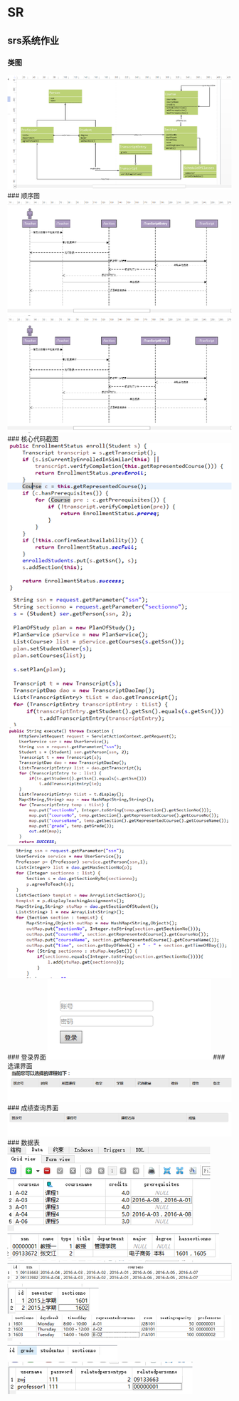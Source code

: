 # SR
## srs系统作业

### 类图
<img src = "https://github.com/mylunky/SR/blob/master/%E5%9B%BE/%E7%B1%BB%E5%9B%BE.png"/>
### 顺序图
<img src = "https://github.com/mylunky/SR/blob/master/%E5%9B%BE/%E8%80%81%E5%B8%88%E6%9F%A5%E7%9C%8B%E6%88%90%E7%BB%A9%E9%A1%BA%E5%BA%8F%E5%9B%BE.png"/>
<img src = "https://github.com/mylunky/SR/blob/master/%E5%9B%BE/%E8%80%81%E5%B8%88%E6%9F%A5%E7%9C%8B%E6%88%90%E7%BB%A9%E9%A1%BA%E5%BA%8F%E5%9B%BE.png"/>
### 核心代码截图
<img src = "https://github.com/mylunky/SR/blob/master/%E5%9B%BE/%E9%A1%B9%E7%9B%AE%E6%A0%B8%E5%BF%83%E4%BB%A3%E7%A0%81/enroll.png"/>
<img src = "https://github.com/mylunky/SR/blob/master/%E5%9B%BE/%E9%A1%B9%E7%9B%AE%E6%A0%B8%E5%BF%83%E4%BB%A3%E7%A0%81/QQ%E6%88%AA%E5%9B%BE20160705171753.png"/>
<img src = "https://github.com/mylunky/SR/blob/master/%E5%9B%BE/%E9%A1%B9%E7%9B%AE%E6%A0%B8%E5%BF%83%E4%BB%A3%E7%A0%81/QQ%E6%88%AA%E5%9B%BE20160705171741.png"/>
<img src = "https://github.com/mylunky/SR/blob/master/%E5%9B%BE/%E9%A1%B9%E7%9B%AE%E6%A0%B8%E5%BF%83%E4%BB%A3%E7%A0%81/QQ%E6%88%AA%E5%9B%BE20160705171729.png"/>
### 登录界面
<img src = "https://github.com/mylunky/SR/blob/master/%E5%9B%BE/%E7%BD%91%E9%A1%B5%E6%88%AA%E5%9B%BE/QQ%E6%88%AA%E5%9B%BE20160705165416.png"/>
### 选课界面
<img src = "https://github.com/mylunky/SR/blob/master/%E5%9B%BE/%E7%BD%91%E9%A1%B5%E6%88%AA%E5%9B%BE/QQ%E6%88%AA%E5%9B%BE20160705165830.png"/>
### 成绩查询界面
<img src = "https://github.com/mylunky/SR/blob/master/%E5%9B%BE/%E7%BD%91%E9%A1%B5%E6%88%AA%E5%9B%BE/QQ%E6%88%AA%E5%9B%BE20160705165846.png"/>
### 数据表
<img src = "https://github.com/mylunky/SR/blob/master/%E5%9B%BE/%E6%95%B0%E6%8D%AE%E5%BA%93%E5%9B%BE/QQ%E6%88%AA%E5%9B%BE20160705164836.png"/>
<img src = "https://github.com/mylunky/SR/blob/master/%E5%9B%BE/%E6%95%B0%E6%8D%AE%E5%BA%93%E5%9B%BE/QQ%E6%88%AA%E5%9B%BE20160705164858.png"/>
<img src = "https://github.com/mylunky/SR/blob/master/%E5%9B%BE/%E6%95%B0%E6%8D%AE%E5%BA%93%E5%9B%BE/QQ%E6%88%AA%E5%9B%BE20160705164911.png"/>
<img src = "https://github.com/mylunky/SR/blob/master/%E5%9B%BE/%E6%95%B0%E6%8D%AE%E5%BA%93%E5%9B%BE/QQ%E6%88%AA%E5%9B%BE20160705164918.png"/>
<img src = "https://github.com/mylunky/SR/blob/master/%E5%9B%BE/%E6%95%B0%E6%8D%AE%E5%BA%93%E5%9B%BE/QQ%E6%88%AA%E5%9B%BE20160705164939.png"/>
<img src = "https://github.com/mylunky/SR/blob/master/%E5%9B%BE/%E6%95%B0%E6%8D%AE%E5%BA%93%E5%9B%BE/QQ%E6%88%AA%E5%9B%BE20160705164957.png"/>
<img src = "https://github.com/mylunky/SR/blob/master/%E5%9B%BE/%E6%95%B0%E6%8D%AE%E5%BA%93%E5%9B%BE/QQ%E6%88%AA%E5%9B%BE20160705165003.png"/>
